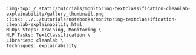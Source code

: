 ```{grid-item-card} 🧐 Find label errors with cleanlab
:img-top: /_static/tutorials/monitoring-textclassification-cleanlab-explainability/gallery_thumbnail.png
:link: ../../tutorials/notebooks/monitoring-textclassification-cleanlab-explainability.html
MLOps Steps: Training, Monitoring \
NLP Tasks: TextClassification \
Libraries: cleanlab \
Techniques: explainability
```